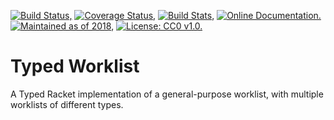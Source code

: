 [![Build Status,](https://img.shields.io/travis/jsmaniac/typed-worklist/master.svg)](https://travis-ci.org/jsmaniac/typed-worklist)
[![Coverage Status,](https://img.shields.io/codecov/c/github/jsmaniac/typed-worklist/master.svg)](https://codecov.io/gh/jsmaniac/typed-worklist)
[![Build Stats,](https://img.shields.io/badge/build-stats-blue.svg)](http://jsmaniac.github.io/travis-stats/#jsmaniac/typed-worklist)
[![Online Documentation.](https://img.shields.io/badge/docs-online-blue.svg)](http://docs.racket-lang.org/typed-worklist/)
[![Maintained as of 2018,](https://img.shields.io/maintenance/yes/2018.svg)](https://github.com/jsmaniac/typed-worklist/issues)
[![License: CC0 v1.0.](https://img.shields.io/badge/license-CC0-blue.svg)](https://creativecommons.org/publicdomain/zero/1.0/)

Typed Worklist
==============

A Typed Racket implementation of a general-purpose worklist, with multiple worklists of different types.